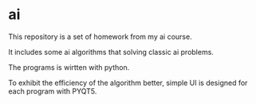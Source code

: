 # ai
This repository is a set of homework from my ai course. 

It includes some ai algorithms that solving classic ai problems.

The programs is wirtten with python.

To exhibit the efficiency of the algorithm better, simple UI is designed for each program with PYQT5. 
